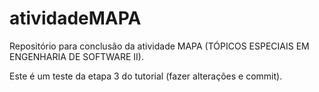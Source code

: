 # atividadeMAPA
Repositório para conclusão da atividade MAPA (TÓPICOS ESPECIAIS EM ENGENHARIA DE SOFTWARE II).

Este é um teste da etapa 3 do tutorial (fazer alterações e commit).
